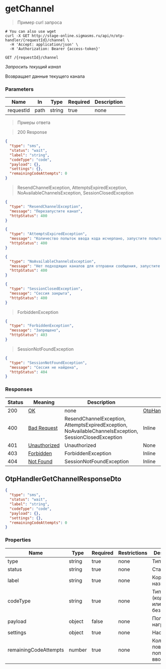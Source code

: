 # getChannel

<a id="opIdOtpHandlerController_getChannel"></a>

> Пример curl запроса

```shell
# You can also use wget
curl -X GET http://stage-online.sigmasms.ru/api/n/otp-handler/{requestId}/channel \
  -H 'Accept: application/json' \
  -H 'Authorization: Bearer {access-token}'

```


`GET /{requestId}/channel`

*Запросить текущий канал*

Возвращает данные текущего канала

<h3 id="otphandlercontroller_getchannel-parameters">Parameters</h3>

|Name|In|Type|Required|Description|
|---|---|---|---|---|
|requestId|path|string|true|none|

> Прмеры ответа

> 200 Response

```json
{
  "type": "sms",
  "status": "wait",
  "label": "string",
  "codeType": "code",
  "payload": {},
  "settings": {},
  "remainingCodeAttempts": 0
}
```

> ResendChannelException, AttemptsExpiredException, NoAvailableChannelsException, SessionClosedException

```json
{
  "type": "ResendChannelException",
  "message": "Перезапустите канал",
  "httpStatus": 400
}
```

```json
{
  "type": "AttemptsExpiredException",
  "message": "Количество попыток ввода кода исчерпано, запустите попытку авторизации заново",
  "httpStatus": 400
}
```

```json
{
  "type": "NoAvailableChannelsException",
  "message": "Нет подходящих каналов для отправки сообщения, запустите попытку авторизации заново",
  "httpStatus": 400
}
```

```json
{
  "type": "SessionClosedException",
  "message": "Сессия закрыта",
  "httpStatus": 400
}
```

> ForbiddenException

```json
{
  "type": "ForbiddenException",
  "message": "Запрещено",
  "httpStatus": 403
}
```

> SessionNotFoundException

```json
{
  "type": "SessionNotFoundException",
  "message": "Сессия не найдена",
  "httpStatus": 404
}
```

<h3 id="otphandlercontroller_getchannel-responses">Responses</h3>

|Status|Meaning|Description|Schema|
|---|---|---|---|
|200|[OK](https://tools.ietf.org/html/rfc7231#section-6.3.1)|none|[OtpHandlerGetChannelResponseDto](#schemaotphandlergetchannelresponsedto)|
|400|[Bad Request](https://tools.ietf.org/html/rfc7231#section-6.5.1)|ResendChannelException, AttemptsExpiredException, NoAvailableChannelsException, SessionClosedException|Inline|
|401|[Unauthorized](https://tools.ietf.org/html/rfc7235#section-3.1)|Unauthorized|None|
|403|[Forbidden](https://tools.ietf.org/html/rfc7231#section-6.5.3)|ForbiddenException|Inline|
|404|[Not Found](https://tools.ietf.org/html/rfc7231#section-6.5.4)|SessionNotFoundException|Inline|

<h2 id="tocS_OtpHandlerGetChannelResponseDto">OtpHandlerGetChannelResponseDto</h2>
<!-- backwards compatibility -->
<a id="schemaotphandlergetchannelresponsedto"></a>

```json
{
  "type": "sms",
  "status": "wait",
  "label": "string",
  "codeType": "code",
  "payload": {},
  "settings": {},
  "remainingCodeAttempts": 0
}

```

### Properties

|Name|Type|Required|Restrictions|Description|
|---|---|---|---|---|
|type|string|true|none|Тип канала|
|status|string|true|none|Статус|
|label|string|true|none|Короткое название|
|codeType|string|true|none|Тип канала (кодовый или безкодовый)|
|payload|object|false|none|Полезная нагрузка|
|settings|object|true|none|Настройки|
|remainingCodeAttempts|number|true|none|Количество повторных попыток ввода кода|
